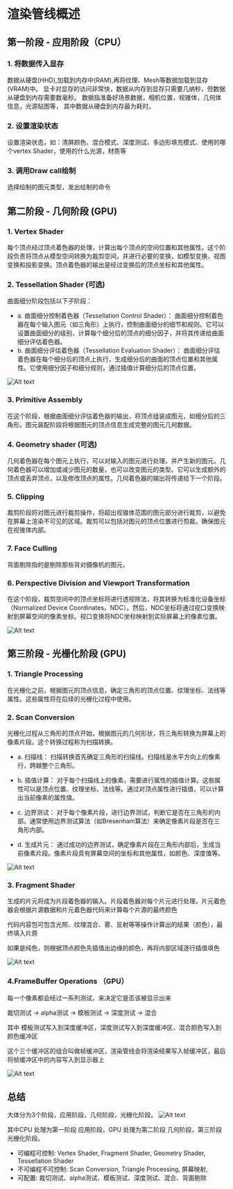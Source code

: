 <!--
 * @Date: 2023-12-04 17:28:38
 * @LastEditors: wuyifan wuyifan@max-optics.com
 * @LastEditTime: 2023-12-07 18:03:23
 * @FilePath: /Obsidian Vault/note/graphics/渲染管线.md
-->
# 渲染管线概述


## 第一阶段 - 应用阶段（CPU）

### 1. 将数据传入显存
数据从硬盘(HHD),加载到内存中(RAM),再将纹理、Mesh等数据加载到显存(VRAM)中。
显卡对显存的访问非常快，数据从内存到显存只需要几纳秒，但数据从硬盘到内存需要数毫秒。
数据指准备好场景数据，相机位置，视锥体，几何体信息，光源贴图等，
其中数据从硬盘到内存最为耗时。

### 2. 设置渲染状态
设置渲染状态，如：清屏颜色、混合模式、深度测试、多边形填充模式、使用的哪个vertex Shader，使用的什么光源，材质等

### 3. 调用Draw call绘制
选择绘制的图元类型，发出绘制的命令

## 第二阶段 - 几何阶段 (GPU)


### 1. Vertex Shader
每个顶点经过顶点着色器的处理，计算出每个顶点的空间位置和其他属性。这个阶段负责将顶点从模型空间转换为裁剪空间，并进行必要的变换，如模型变换、视图变换和投影变换。顶点着色器的输出是经过变换后的顶点坐标和其他属性。

### 2. Tessellation Shader (可选)
曲面细分阶段包括以下子阶段：
  - a. 曲面细分控制着色器（Tessellation Control Shader）：
曲面细分控制着色器在每个输入图元（如三角形）上执行，控制曲面细分的细节和规则。它可以设置曲面细分的级别，计算每个细分后的顶点的细分因子，并将其传递给曲面细分评估着色器。
  - b. 曲面细分评估着色器（Tessellation Evaluation Shader）：
曲面细分评估着色器在每个细分后的顶点上执行，生成细分后的曲面的顶点位置和其他属性。它使用细分因子和细分规则，通过插值计算细分后的顶点位置。

![Alt text](image-7.png)


### 3. Primitive Assembly
在这个阶段，根据曲面细分评估着色器的输出，将顶点组装成图元，如细分后的三角形。图元装配阶段将根据图元的顶点信息生成完整的图元几何数据。

### 4. Geometry shader (可选)
几何着色器在每个图元上执行，可以对输入的图元进行处理，并产生新的图元。几何着色器可以增加或减少图元的数量，也可以改变图元的类型。它可以生成额外的顶点或丢弃顶点，以及修改顶点的属性。几何着色器的输出将传递给下一个阶段。

### 5. Clipping
裁剪阶段将对图元进行裁剪操作，将超出视锥体范围的图元部分进行裁剪，以避免在屏幕上渲染不可见的区域。裁剪可以包括对图元的顶点位置进行剪裁，确保图元在视锥体内部。

### 7. Face Culling
背面剔除指的是剔除那些背对摄像机的图元，

### 6. Perspective Division and Viewport Transformation
在这个阶段，裁剪空间中的顶点坐标将进行透视除法，将其转换为标准化设备坐标（Normalized Device Coordinates，NDC）。然后，NDC坐标将通过视口变换映射到屏幕空间的像素坐标。视口变换将NDC坐标映射到实际屏幕上的像素位置。

![Alt text](image-2.png)

## 第三阶段 - 光栅化阶段 (GPU)

### 1. Triangle Processing

在光栅化之前，根据图元的顶点信息，确定三角形的顶点位置、纹理坐标、法线等属性。这些属性将在后续的光栅化过程中使用。

### 2. Scan Conversion
光栅化过程从三角形的顶点开始，根据图元的几何形状，将三角形转换为屏幕上的像素片段。这个转换过程称为扫描转换。

  - a. 扫描线：
扫描转换首先确定三角形的扫描线。扫描线是水平方向上的像素行，跨越整个三角形。

  - b. 插值计算：
对于每个扫描线上的像素，需要进行属性的插值计算。这些属性可以是顶点位置、纹理坐标、法线等。通过对顶点属性进行插值，可以计算出当前像素的属性值。

  - c. 边界测试：
对于每个像素片段，进行边界测试，判断它是否在三角形的内部。通常使用边界测试算法（如Bresenham算法）来确定像素片段是否在三角形内部。

  - d. 生成片元：
通过成功的边界测试，确定像素片段在三角形内部后，生成当前像素片段。像素片段具有屏幕空间的坐标和其他属性，如颜色、深度值等。

![Alt text](image-4.png)


### 3. Fragment Shader

生成的片元将成为片段着色器的输入。片段着色器对每个片元进行处理，片元着色器会根据片源数据和片元着色器代码来计算每个片源的最终颜色

代码内容包可包含光照、纹理混合、雾、反射等等操作计算出的结果（颜色），最终填入片原

如果是纯色，则根据顶点颜色先插值出边缘的颜色，再将内部区域逐行插值填色

![Alt text](image-5.png)

### 4.FrameBuffer Operations （GPU）

每一个像素都会经过一系列测试，来决定它是否该被显示出来

裁切测试 -> alpha测试 -> 模板测试 -> 深度测试 -> 混合

其中 模板测试写入到深度缓冲区，深度测试写入到深度缓冲区，混合颜色写入到颜色缓冲区

这个三个缓冲区的组合叫做帧缓冲区，渲染管线会将渲染结果写入帧缓冲区，最后将帧缓冲区中的内容写入到显示器上

![Alt text](image-3.png)

## 总结

大体分为3个阶段，应用阶段，几何阶段，光栅化阶段。
![Alt text](image-6.png)

其中CPU 处理为第一阶段 应用阶段，GPU 处理为第二阶段 几何阶段，第三阶段 光栅化阶段。

- 可编程可控制: Vertex Shader, Fragment Shader, Geometry Shader, Tessellation Shader
- 不可编程不可控制: Scan Conversion, Triangle Processing, 屏幕映射,
- 可配置: 裁切测试、alpha测试、模板测试、深度测试、混合、背面剔除



